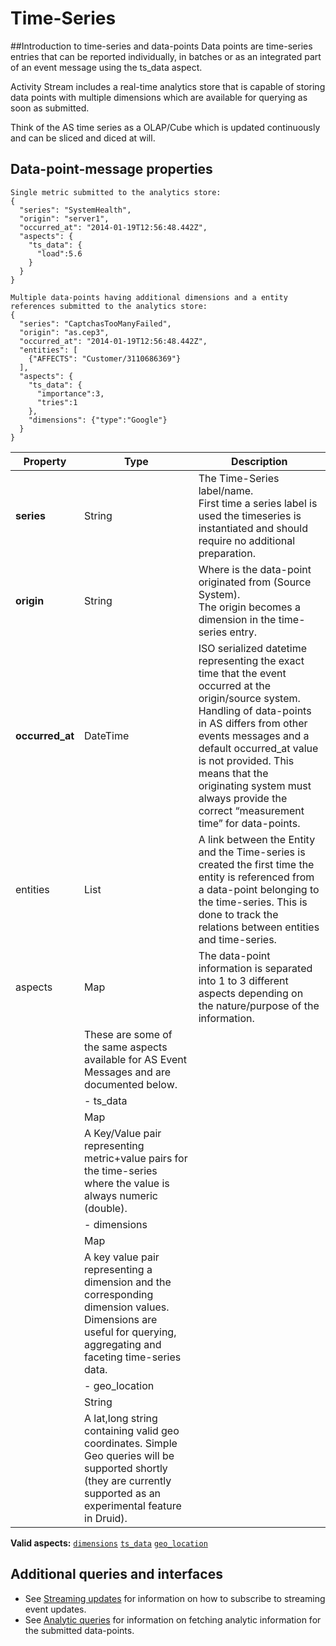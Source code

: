 # Time-Series
##Introduction to time-series and data-points
Data points are time-series entries that can be reported individually, in batches or as an integrated part of an event message using the ts_data aspect.

Activity Stream includes a real-time analytics store that is capable of storing data points with multiple dimensions which are available for querying as soon as submitted. 

Think of the AS time series as a OLAP/Cube which is updated continuously and can be sliced and diced at will.

## Data-point-message properties
```shell
Single metric submitted to the analytics store:
{
  "series": "SystemHealth",
  "origin": "server1",
  "occurred_at": "2014-01-19T12:56:48.442Z",
  "aspects": {
    "ts_data": {
      "load":5.6
    }
  }
}

Multiple data-points having additional dimensions and a entity references submitted to the analytics store:
{
  "series": "CaptchasTooManyFailed",
  "origin": "as.cep3",
  "occurred_at": "2014-01-19T12:56:48.442Z",
  "entities": [
    {"AFFECTS": "Customer/3110686369"}
  ],
  "aspects": {
    "ts_data": {
      "importance":3,
      "tries":1
    },
    "dimensions": {"type":"Google"}
  }
}
```

Property | Type | Description
-------- | ---- | -----------
**series** | String | The Time-Series label/name.</br>First time a series label is used the timeseries is instantiated and should require no additional preparation.
**origin** | String | Where is the data-point originated from (Source System). </br>The origin becomes a dimension in the time-series entry.
**occurred_at** | DateTime | ISO serialized datetime representing the exact time that the event occurred at the origin/source system.</br>Handling of data-points in AS differs from other events messages and a default occurred_at value is not provided. This means that the originating system must always provide the correct “measurement time” for data-points.
entities | List<relation> | A link between the Entity and the Time-series is created the first time the entity is referenced from a data-point belonging to the time-series. This is done to track the relations between entities and time-series.
aspects | Map | The data-point information is separated into 1 to 3 different aspects depending on the nature/purpose of the information.
 | |  These are some of the same aspects available for AS Event Messages and are documented below.
 | |    - ts_data
 | | Map 
 | | A Key/Value pair representing metric+value pairs for the time-series where the value is always numeric (double).
 | |    - dimensions
 | | Map
 | | A key value pair representing a dimension and the corresponding dimension values.  Dimensions are useful for querying, aggregating and faceting time-series data. 
 | |    - geo_location
 | | String
 | | A lat,long string containing valid geo coordinates. Simple Geo queries will be supported shortly (they are currently supported as an experimental feature in Druid).

**Valid aspects:** [`dimensions`]() [`ts_data`]() [`geo_location`]()

## Additional queries and interfaces
* See [Streaming updates]() for information on how to subscribe to streaming event updates.
* See [Analytic queries]() for information on fetching analytic information for the submitted data-points.
